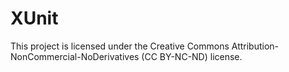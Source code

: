 # XUnit
This project is licensed under the Creative Commons Attribution-NonCommercial-NoDerivatives (CC BY-NC-ND) license.
